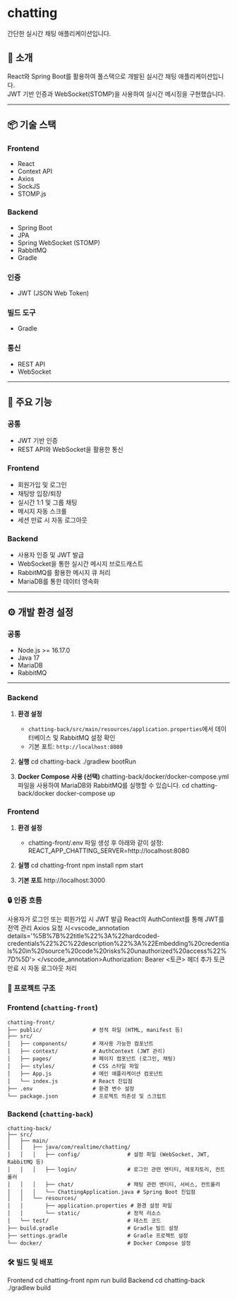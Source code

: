 # chatting
간단한 실시간 채팅 애플리케이션입니다.

## 📝 소개
React와 Spring Boot를 활용하여 풀스택으로 개발된 실시간 채팅 애플리케이션입니다.  
JWT 기반 인증과 WebSocket(STOMP)을 사용하여 실시간 메시징을 구현했습니다.

---

## 📦 기술 스택
### Frontend
- React
- Context API
- Axios
- SockJS
- STOMP.js

### Backend
- Spring Boot
- JPA
- Spring WebSocket (STOMP)
- RabbitMQ
- Gradle

### 인증
- JWT (JSON Web Token)

### 빌드 도구
- Gradle

### 통신
- REST API
- WebSocket

---

## 🚀 주요 기능
### 공통
- JWT 기반 인증
- REST API와 WebSocket을 활용한 통신

### Frontend
- 회원가입 및 로그인
- 채팅방 입장/퇴장
- 실시간 1:1 및 그룹 채팅
- 메시지 자동 스크롤
- 세션 만료 시 자동 로그아웃

### Backend
- 사용자 인증 및 JWT 발급
- WebSocket을 통한 실시간 메시지 브로드캐스트
- RabbitMQ를 활용한 메시지 큐 처리
- MariaDB를 통한 데이터 영속화

---

## ⚙️ 개발 환경 설정
### 공통
- Node.js >= 16.17.0
- Java 17
- MariaDB
- RabbitMQ

---

### Backend
1. **환경 설정**
   - `chatting-back/src/main/resources/application.properties`에서 데이터베이스 및 RabbitMQ 설정 확인
   - 기본 포트: `http://localhost:8080`

2. **실행**
   cd chatting-back
   ./gradlew bootRun
3. **Docker Compose 사용 (선택)**
   chatting-back/docker/docker-compose.yml 파일을 사용하여 MariaDB와 RabbitMQ를 실행할 수 있습니다.
   cd chatting-back/docker
   docker-compose up

### Frontend
1. **환경 설정**
   - chatting-front/.env 파일 생성 후 아래와 같이 설정:
     REACT_APP_CHATTING_SERVER=http://localhost:8080

2. **실행**
   cd chatting-front
   npm install
   npm start
3. **기본 포트**
   http://localhost:3000

### 🔒 인증 흐름
  사용자가 로그인 또는 회원가입 시 JWT 발급
  React의 AuthContext를 통해 JWT를 전역 관리
  Axios 요청 시<vscode_annotation details='%5B%7B%22title%22%3A%22hardcoded-credentials%22%2C%22description%22%3A%22Embedding%20credentials%20in%20source%20code%20risks%20unauthorized%20access%22%7D%5D'> </vscode_annotation>Authorization: Bearer <토큰> 헤더 추가
  토큰 만료 시 자동 로그아웃 처리

### 📂 프로젝트 구조
  ### Frontend (`chatting-front`)
   ```
   chatting-front/
   ├── public/                # 정적 파일 (HTML, manifest 등)
   ├── src/
   │   ├── components/        # 재사용 가능한 컴포넌트
   │   ├── context/           # AuthContext (JWT 관리)
   │   ├── pages/             # 페이지 컴포넌트 (로그인, 채팅)
   │   ├── styles/            # CSS 스타일 파일
   │   ├── App.js             # 메인 애플리케이션 컴포넌트
   │   └── index.js           # React 진입점
   ├── .env                   # 환경 변수 설정
   └── package.json           # 프로젝트 의존성 및 스크립트
   ```
  ### Backend (`chatting-back`)
   ```
   chatting-back/
   ├── src/
   │   ├── main/
   │   │   ├── java/com/realtime/chatting/
   │   │   │   ├── config/               # 설정 파일 (WebSocket, JWT, RabbitMQ 등)
   │   │   │   ├── login/                # 로그인 관련 엔티티, 레포지토리, 컨트롤러
   │   │   │   ├── chat/                 # 채팅 관련 엔티티, 서비스, 컨트롤러
   │   │   │   └── ChattingApplication.java # Spring Boot 진입점
   │   │   └── resources/
   │   │       ├── application.properties # 환경 설정 파일
   │   │       └── static/               # 정적 리소스
   │   └── test/                         # 테스트 코드
   ├── build.gradle                      # Gradle 빌드 설정
   ├── settings.gradle                   # Gradle 프로젝트 설정
   └── docker/                           # Docker Compose 설정
   ```
### 🛠️ 빌드 및 배포
  Frontend
    cd chatting-front
    npm run build
  Backend
    cd chatting-back
    ./gradlew build
